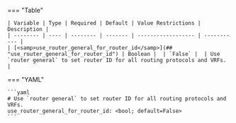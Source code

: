 <!--
  ~ Copyright (c) 2025 Arista Networks, Inc.
  ~ Use of this source code is governed by the Apache License 2.0
  ~ that can be found in the LICENSE file.
  -->
=== "Table"

    | Variable | Type | Required | Default | Value Restrictions | Description |
    | -------- | ---- | -------- | ------- | ------------------ | ----------- |
    | [<samp>use_router_general_for_router_id</samp>](## "use_router_general_for_router_id") | Boolean |  | `False` |  | Use `router general` to set router ID for all routing protocols and VRFs. |

=== "YAML"

    ```yaml
    # Use `router general` to set router ID for all routing protocols and VRFs.
    use_router_general_for_router_id: <bool; default=False>
    ```
